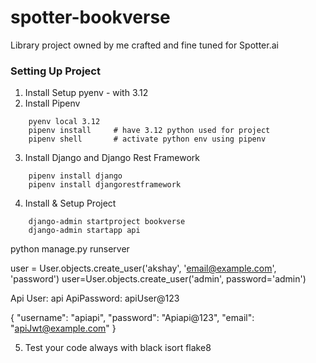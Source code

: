 # spotter-bookverse
Library project owned by me crafted and fine tuned for Spotter.ai



### Setting Up Project

1. Install Setup pyenv - with 3.12
2. Install Pipenv

```
    pyenv local 3.12
    pipenv install     # have 3.12 python used for project
    pipenv shell       # activate python env using pipenv

```
3. Install Django and Django Rest Framework

```
    pipenv install django
    pipenv install djangorestframework

```

4. Install & Setup Project 

```
    django-admin startproject bookverse
    django-admin startapp api

```


python manage.py runserver

user = User.objects.create_user('akshay', 'email@example.com', 'password')
user=User.objects.create_user('admin', password='admin')

Api User: api
ApiPassword: apiUser@123


{
    "username": "apiapi",
    "password": "Apiapi@123",
    "email": "apiJwt@example.com"
}


5. Test your code always with 
black 
isort
flake8 